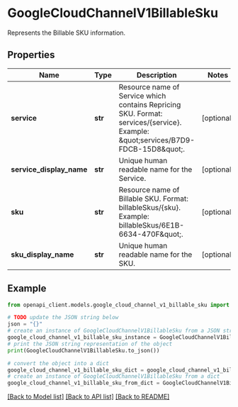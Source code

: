 # GoogleCloudChannelV1BillableSku

Represents the Billable SKU information.

## Properties

Name | Type | Description | Notes
------------ | ------------- | ------------- | -------------
**service** | **str** | Resource name of Service which contains Repricing SKU. Format: services/{service}. Example: \&quot;services/B7D9-FDCB-15D8\&quot;. | [optional] 
**service_display_name** | **str** | Unique human readable name for the Service. | [optional] 
**sku** | **str** | Resource name of Billable SKU. Format: billableSkus/{sku}. Example: billableSkus/6E1B-6634-470F\&quot;. | [optional] 
**sku_display_name** | **str** | Unique human readable name for the SKU. | [optional] 

## Example

```python
from openapi_client.models.google_cloud_channel_v1_billable_sku import GoogleCloudChannelV1BillableSku

# TODO update the JSON string below
json = "{}"
# create an instance of GoogleCloudChannelV1BillableSku from a JSON string
google_cloud_channel_v1_billable_sku_instance = GoogleCloudChannelV1BillableSku.from_json(json)
# print the JSON string representation of the object
print(GoogleCloudChannelV1BillableSku.to_json())

# convert the object into a dict
google_cloud_channel_v1_billable_sku_dict = google_cloud_channel_v1_billable_sku_instance.to_dict()
# create an instance of GoogleCloudChannelV1BillableSku from a dict
google_cloud_channel_v1_billable_sku_from_dict = GoogleCloudChannelV1BillableSku.from_dict(google_cloud_channel_v1_billable_sku_dict)
```
[[Back to Model list]](../README.md#documentation-for-models) [[Back to API list]](../README.md#documentation-for-api-endpoints) [[Back to README]](../README.md)


